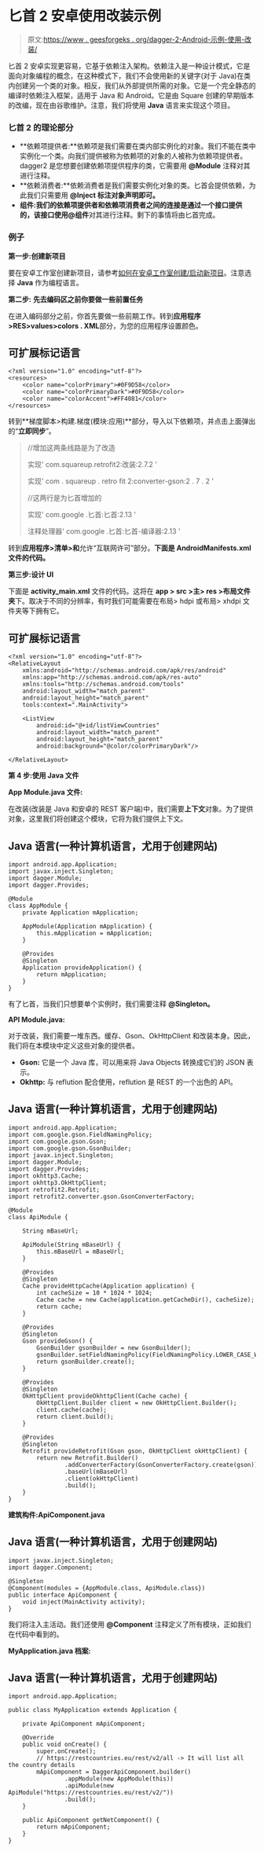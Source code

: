 # 匕首 2 安卓使用改装示例

> 原文:[https://www . geesforgeks . org/dagger-2-Android-示例-使用-改装/](https://www.geeksforgeeks.org/dagger-2-android-example-using-retrofit/)

匕首 2 安卓实现更容易，它基于依赖注入架构。依赖注入是一种设计模式，它是面向对象编程的概念，在这种模式下，我们不会使用新的关键字(对于 Java)在类内创建另一个类的对象。相反，我们从外部提供所需的对象。它是一个完全静态的编译时依赖注入框架，适用于 Java 和 Android。它是由 Square 创建的早期版本的改编，现在由谷歌维护。注意，我们将使用 **Java** 语言来实现这个项目。

### **匕首 2 的理论部分**

*   **依赖项提供者:**依赖项是我们需要在类内部实例化的对象。我们不能在类中实例化一个类。向我们提供被称为依赖项的对象的人被称为依赖项提供者。dagger2 是您想要创建依赖项提供程序的类，它需要用 **@Module** 注释对其进行注释。
*   **依赖消费者:**依赖消费者是我们需要实例化对象的类。匕首会提供依赖，为此我们只需要用 **@Inject 标注对象声明即可。**
*   **组件:**我们的依赖项提供者和依赖项消费者之间的连接是通过一个接口提供的，该接口使用**@组件**对其进行注释。剩下的事情将由匕首完成。

### 例子

**第一步:创建新项目**

要在安卓工作室创建新项目，请参考[如何在安卓工作室创建/启动新项目](https://www.geeksforgeeks.org/android-how-to-create-start-a-new-project-in-android-studio/)。注意选择 **Java** 作为编程语言。

**第二步:** **先去编码区之前你要做一些前置任务**

在进入编码部分之前，你首先要做一些前期工作。转到**应用程序>RES>values>colors . XML**部分，为您的应用程序设置颜色。

## 可扩展标记语言

```
<?xml version="1.0" encoding="utf-8"?>
<resources>
    <color name="colorPrimary">#0F9D58</color>
    <color name="colorPrimaryDark">#0F9D58</color>
    <color name="colorAccent">#FF4081</color>
</resources>
```

转到**梯度脚本>构建.梯度(模块:应用)**部分，导入以下依赖项，并点击上面弹出的“**立即同步**”。

> //增加这两条线路是为了改造
> 
> 实现' com.squareup.retrofit2:改装:2.7.2 '
> 
> 实现' com . squareup . retro fit 2:converter-gson:2 . 7 . 2 '
> 
> //这两行是为匕首增加的
> 
> 实现' com.google .匕首:匕首:2.13 '
> 
> 注释处理器' com.google .匕首:匕首-编译器:2.13 '

转到**应用程序>清单>和**允许“互联网许可”部分。**下面是 **AndroidManifests.xml** 文件的代码。**

**第三步:设计 UI**

下面是 **activity_main.xml** 文件的代码。这将在 **app > src >主> res >布局文件夹**下。取决于不同的分辨率，有时我们可能需要在布局> hdpi 或布局> xhdpi 文件夹等下拥有它。

## 可扩展标记语言

```
<?xml version="1.0" encoding="utf-8"?>
<RelativeLayout 
    xmlns:android="http://schemas.android.com/apk/res/android"
    xmlns:app="http://schemas.android.com/apk/res-auto"
    xmlns:tools="http://schemas.android.com/tools"
    android:layout_width="match_parent"
    android:layout_height="match_parent"
    tools:context=".MainActivity">

    <ListView
        android:id="@+id/listViewCountries"
        android:layout_width="match_parent"
        android:layout_height="match_parent"
        android:background="@color/colorPrimaryDark"/>

</RelativeLayout>
```

**第 4 步:使用 Java 文件**

**App Module.java 文件:**

在改装(改装是 Java 和安卓的 REST 客户端)中，我们需要**上下文**对象。为了提供对象，这里我们将创建这个模块，它将为我们提供上下文。

## Java 语言(一种计算机语言，尤用于创建网站)

```
import android.app.Application;
import javax.inject.Singleton;
import dagger.Module;
import dagger.Provides;

@Module
class AppModule {
    private Application mApplication;

    AppModule(Application mApplication) {
        this.mApplication = mApplication;
    }

    @Provides
    @Singleton
    Application provideApplication() {
        return mApplication;
    }
}
```

有了匕首，当我们只想要单个实例时，我们需要注释 **@Singleton。**

**API Module.java:**

对于改装，我们需要一堆东西。缓存、Gson、OkHttpClient 和改装本身。因此，我们将在本模块中定义这些对象的提供者。

*   **Gson:** 它是一个 Java 库，可以用来将 Java Objects 转换成它们的 JSON 表示。
*   **Okhttp:** 与 reflution 配合使用，reflution 是 REST 的一个出色的 API。

## Java 语言(一种计算机语言，尤用于创建网站)

```
import android.app.Application;
import com.google.gson.FieldNamingPolicy;
import com.google.gson.Gson;
import com.google.gson.GsonBuilder;
import javax.inject.Singleton;
import dagger.Module;
import dagger.Provides;
import okhttp3.Cache;
import okhttp3.OkHttpClient;
import retrofit2.Retrofit;
import retrofit2.converter.gson.GsonConverterFactory;

@Module
class ApiModule {

    String mBaseUrl;

    ApiModule(String mBaseUrl) {
        this.mBaseUrl = mBaseUrl;
    }

    @Provides
    @Singleton
    Cache provideHttpCache(Application application) {
        int cacheSize = 10 * 1024 * 1024;
        Cache cache = new Cache(application.getCacheDir(), cacheSize);
        return cache;
    }

    @Provides
    @Singleton
    Gson provideGson() {
        GsonBuilder gsonBuilder = new GsonBuilder();
        gsonBuilder.setFieldNamingPolicy(FieldNamingPolicy.LOWER_CASE_WITH_UNDERSCORES);
        return gsonBuilder.create();
    }

    @Provides
    @Singleton
    OkHttpClient provideOkhttpClient(Cache cache) {
        OkHttpClient.Builder client = new OkHttpClient.Builder();
        client.cache(cache);
        return client.build();
    }

    @Provides
    @Singleton
    Retrofit provideRetrofit(Gson gson, OkHttpClient okHttpClient) {
        return new Retrofit.Builder()
                .addConverterFactory(GsonConverterFactory.create(gson))
                .baseUrl(mBaseUrl)
                .client(okHttpClient)
                .build();
    }
}
```

**建筑构件:ApiComponent.java**

## Java 语言(一种计算机语言，尤用于创建网站)

```
import javax.inject.Singleton;
import dagger.Component;

@Singleton
@Component(modules = {AppModule.class, ApiModule.class})
public interface ApiComponent {
    void inject(MainActivity activity);
}
```

我们将注入主活动。我们还使用 **@Component** 注释定义了所有模块，正如我们在代码中看到的。

**MyApplication.java 档案:**

## Java 语言(一种计算机语言，尤用于创建网站)

```
import android.app.Application;

public class MyApplication extends Application {

    private ApiComponent mApiComponent;

    @Override
    public void onCreate() {
        super.onCreate();
        // https://restcountries.eu/rest/v2/all -> It will list all the country details
        mApiComponent = DaggerApiComponent.builder()
                .appModule(new AppModule(this))
                .apiModule(new ApiModule("https://restcountries.eu/rest/v2/"))
                .build();
    }

    public ApiComponent getNetComponent() {
        return mApiComponent;
    }
}
```